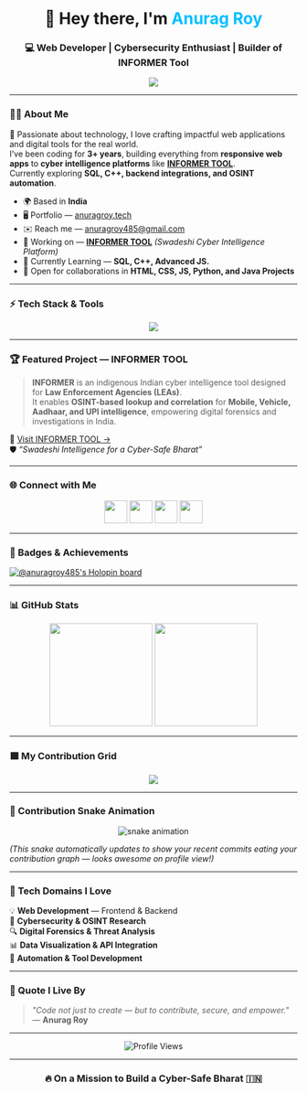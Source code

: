 <!-- Profile README: Anurag Roy -->

<h1 align="center">👋 Hey there, I'm <span style="color:#00bfff;">Anurag Roy</span></h1>

<h3 align="center">💻 Web Developer | Cybersecurity Enthusiast | Builder of INFORMER Tool</h3>

<p align="center">
  <img src="https://readme-typing-svg.herokuapp.com?font=Fira+Code&pause=1000&color=00BFFF&center=true&vCenter=true&width=600&lines=Web+Developer+and+Programmer;Cybersecurity+and+Digital+Forensics;Building+Swadeshi+Tools+for+LEAs;Loves+to+Code+and+Innovate!">
</p>

---

### 🧑‍💻 About Me

🚀 Passionate about technology, I love crafting impactful web applications and digital tools for the real world.  
I’ve been coding for **3+ years**, building everything from **responsive web apps** to **cyber intelligence platforms** like [**INFORMER TOOL**](https://informertool.in/).  
Currently exploring **SQL, C++, backend integrations, and OSINT automation**.

* 🌍  Based in **India**  
* 🖥️  Portfolio — [anuragroy.tech](https://anuragroy.tech)  
* ✉️  Reach me — [anuragroy485@gmail.com](mailto:anuragroy485@gmail.com)  
* 🔭  Working on — [**INFORMER TOOL**](https://informertool.in/) *(Swadeshi Cyber Intelligence Platform)*  
* 🧠  Currently Learning — **SQL, C++, Advanced JS.**  
* 🤝  Open for collaborations in **HTML, CSS, JS, Python, and Java Projects**

---

### ⚡ Tech Stack & Tools

<p align="center">
  <img src="https://skillicons.dev/icons?i=html,css,js,python,java,react,nextjs,nodejs,tailwind,bootstrap,nestjs,django,heroku,oracle,photoshop,ae,web3" />
</p>

---

### 🏆 Featured Project — INFORMER TOOL

> **INFORMER** is an indigenous Indian cyber intelligence tool designed for **Law Enforcement Agencies (LEAs)**.  
> It enables **OSINT-based lookup and correlation** for **Mobile, Vehicle, Aadhaar, and UPI intelligence**, empowering digital forensics and investigations in India.

🔗 [Visit INFORMER TOOL →](https://informertool.in/)  
🛡️ *“Swadeshi Intelligence for a Cyber-Safe Bharat”*

---

### 🌐 Connect with Me

<p align="center">
  <a href="https://discord.com/users/495859534074740736" target="_blank"><img src="https://skillicons.dev/icons?i=discord" height="40"/></a>
  <a href="https://github.com/AnuragRoy485" target="_blank"><img src="https://skillicons.dev/icons?i=github" height="40"/></a>
  <a href="https://www.instagram.com/itsmeanuragroy" target="_blank"><img src="https://skillicons.dev/icons?i=instagram" height="40"/></a>
  <a href="https://x.com/AnuragRoy485" target="_blank"><img src="https://skillicons.dev/icons?i=twitter" height="40"/></a>
</p>

---

### 🏅 Badges & Achievements

[![@anuragroy485's Holopin board](https://holopin.me/anuragroy485)](https://holopin.io/@anuragroy485)

---

### 📊 GitHub Stats

<p align="center">
  <img src="https://github-readme-stats.vercel.app/api?username=AnuragRoy485&show_icons=true&theme=radical" height="180em" />
  <img src="https://github-readme-streak-stats.herokuapp.com/?user=AnuragRoy485&theme=radical" height="180em" />
</p>

---

### 🟩 My Contribution Grid

<p align="center">
  <img src="https://github-readme-stats.vercel.app/api?username=AnuragRoy485&show_icons=false&include_all_commits=true&count_private=true&disable_animations=true&custom_title=Contributions&theme=github_dark&hide_border=true" />
</p>

---

### 🐍 Contribution Snake Animation

<p align="center">
  <img src="https://raw.githubusercontent.com/AnuragRoy485/AnuragRoy485/output/github-contribution-grid-snake-dark.svg" alt="snake animation" />
</p>

*(This snake automatically updates to show your recent commits eating your contribution graph — looks awesome on profile view!)*

---

### 🚀 Tech Domains I Love

💡 **Web Development** — Frontend & Backend  
🧠 **Cybersecurity & OSINT Research**  
🔍 **Digital Forensics & Threat Analysis**  
📊 **Data Visualization & API Integration**  
🧩 **Automation & Tool Development**

---

### 💬 Quote I Live By

> *"Code not just to create — but to contribute, secure, and empower."*  
> — **Anurag Roy**

---

<p align="center">
  <img src="https://komarev.com/ghpvc/?username=AnuragRoy485&style=for-the-badge&color=blueviolet" alt="Profile Views" />
</p>

---

<h3 align="center">🔥 On a Mission to Build a Cyber-Safe Bharat 🇮🇳</h3>
